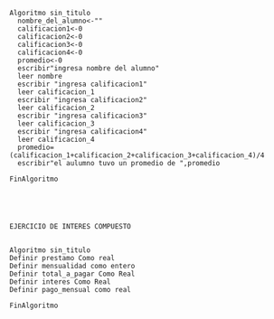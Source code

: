     Algoritmo sin_titulo
      nombre_del_alumno<-""
      calificacion1<-0
      calificacion2<-0
      calificacion3<-0
      calificacion4<-0
      promedio<-0 
      escribir"ingresa nombre del alumno"
      leer nombre 
      escribir "ingresa calificacion1"
      leer calificacion_1
      escribir "ingresa calificacion2"
      leer calificacion_2
      escribir "ingresa calificacion3"
      leer calificacion_3
      escribir "ingresa calificacion4"
      leer calificacion_4 
      promedio=(calificacion_1+calificacion_2+calificacion_3+calificacion_4)/4
      escribir"el aulumno tuvo un promedio de ",promedio

    FinAlgoritmo





    EJERCICIO DE INTERES COMPUESTO
    
    
    Algoritmo sin_titulo
	Definir prestamo Como real
	Definir mensualidad como entero
	Definir total_a_pagar Como Real
	Definir interes Como Real
	Definir pago_mensual como real
	
    FinAlgoritmo
